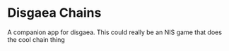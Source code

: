 # Disgaea Chains
A companion app for disgaea. This could really be an NIS game that does the cool chain thing
